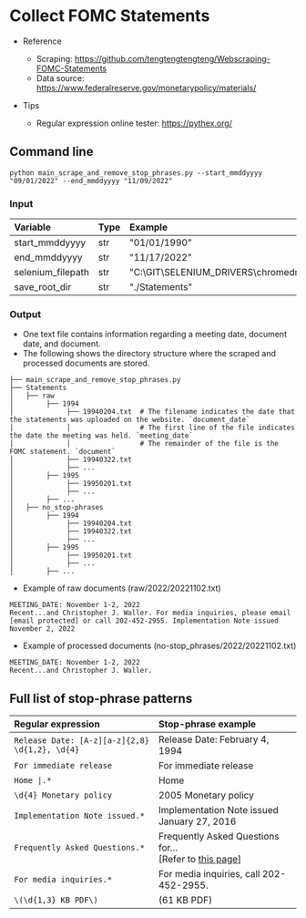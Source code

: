 # Collect FOMC Statements

* Reference
    - Scraping: https://github.com/tengtengtengteng/Webscraping-FOMC-Statements
    - Data source: https://www.federalreserve.gov/monetarypolicy/materials/

* Tips
    - Regular expression online tester: https://pythex.org/

## Command line
```
python main_scrape_and_remove_stop_phrases.py --start_mmddyyyy "09/01/2022" --end_mmddyyyy "11/09/2022"
```

### Input
| Variable           | Type | Example                                                             |
| :----------------- | :--- | :------------------------------------------------------------------ |
| start\_mmddyyyy    | str  | "01/01/1990"                                                        |
| end\_mmddyyyy      | str  | "11/17/2022"                                                        |
| selenium\_filepath | str  | "C:\\GIT\\SELENIUM\_DRIVERS\\chromedriver\_win32\\chromedriver.exe" |
| save\_root\_dir    | str  | "./Statements"                                                      |

### Output 
* One text file contains information regarding a meeting date, document date, and document.
* The following shows the directory structure where the scraped and processed documents are stored.
```
├── main_scrape_and_remove_stop_phrases.py
├── Statements
│   ├── raw
│        ├── 1994
│             ├── 19940204.txt  # The filename indicates the date that the statements was uploaded on the website. `document_date`
│             │					# The first line of the file indicates the date the meeting was held. `meeting_date`
│             │					# The remainder of the file is the FOMC statement. `document`
│             ├── 19940322.txt
│             ├── ...
│        ├── 1995
│             ├── 19950201.txt
│             ├── ...
│        ├── ...
│   ├── no_stop-phrases
│        ├── 1994
│             ├── 19940204.txt
│             ├── 19940322.txt
│             ├── ...
│        ├── 1995
│             ├── 19950201.txt
│             ├── ...
│        ├── ...
```

* Example of raw documents (raw/2022/20221102.txt)
```
MEETING_DATE: November 1-2, 2022
Recent...and Christopher J. Waller. For media inquiries, please email [email protected] or call 202-452-2955. Implementation Note issued November 2, 2022
```

* Example of processed documents (no-stop_phrases/2022/20221102.txt)
```
MEETING_DATE: November 1-2, 2022
Recent...and Christopher J. Waller. 
```

## Full list of stop-phrase patterns
| Regular expression                                             | Stop-phrase example                                                                                                                                               |
| :--------------------------------------------------------------- | :---------------------------------------------------------------------------------------------------------------------------------------------------------------- |
| `Release Date: [A-z][a-z]{2,8} \d{1,2}, \d{4}` | Release Date: February 4, 1994 |
| `For immediate release`                          | For immediate release  |
| `Home \|.*`                                     | Home | Press releases Accessibility | Contact Us Last update: April 20, 2007, Home | News and events Accessibility Last update: December 11, 2001          |
| `\d{4} Monetary policy`                         | 2005 Monetary policy |
| `Implementation Note issued.*`                  | Implementation Note issued January 27, 2016 |
| `Frequently Asked Questions.*`                  | Frequently Asked Questions for…<br>[Refer to <a href="https://www.federalreserve.gov/newsevents/pressreleases/monetary20191011a.htm">this page</a>] |
| `For media inquiries.*`                         | For media inquiries, call 202-452-2955. |
| `\(\d{1,3} KB PDF\)`                          | (61 KB PDF) |
